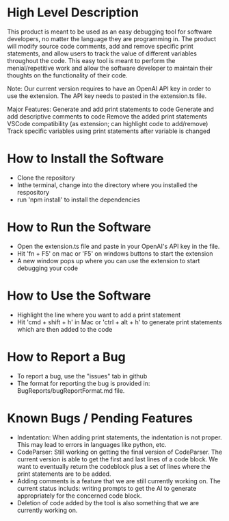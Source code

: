 # High Level Description

This product is meant to be used as an easy debugging tool for software developers, no matter the language they are programming in. The product will modify source code comments, add and remove specific print statements, and allow users to track the value of different variables throughout the code. This easy tool is meant to perform the menial/repetitive work and allow the software developer to maintain their thoughts on the functionality of their code. 

Note: Our current version requires to have an OpenAI API key in order to use the extension. The API key needs to pasted in the extension.ts file.

Major Features:
Generate and add print statements to code
Generate and add descriptive comments to code
Remove the added print statements
VSCode compatibility (as extension; can highlight code to add/remove)
Track specific variables using print statements after variable is changed

# How to Install the Software
- Clone the repository
- Inthe terminal, change into the directory where you installed the respository
- run 'npm install' to install the dependencies

# How to Run the Software
- Open the extension.ts file and paste in your OpenAI's API key in the file.
- Hit 'fn + F5' on mac or 'F5' on windows buttons to start the extension
- A new window pops up where you can use the extension to start debugging your code

# How to Use the Software
- Highlight the line where you want to add a print statement
- Hit 'cmd + shift + h' in Mac or 'ctrl + alt + h' to generate print statements which are then added to the code

# How to Report a Bug
- To report a bug, use the "issues" tab in github
- The format for reporting the bug is provided in: BugReports/bugReportFormat.md file.

# Known Bugs / Pending Features
- Indentation: When adding print statements, the indentation is not proper. This may lead to errors in languages like python, etc. 
- CodeParser: Still working on getting the final version of CodeParser. The current version is able to get the first and last lines of a code block. We want to eventually return the codeblock plus a set of lines where the print statements are to be added.
- Adding comments is a feature that we are still currently working on. The current status includs: writing prompts to get the AI to generate appropriately for the concerned code block.
- Deletion of code added by the tool is also something that we are currently working on.
